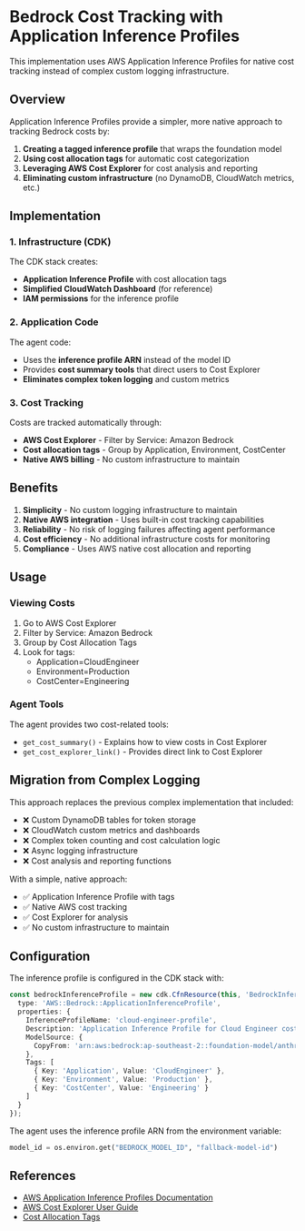 # Bedrock Cost Tracking with Application Inference Profiles

This implementation uses AWS Application Inference Profiles for native cost tracking instead of complex custom logging infrastructure.

## Overview

Application Inference Profiles provide a simpler, more native approach to tracking Bedrock costs by:

1. **Creating a tagged inference profile** that wraps the foundation model
2. **Using cost allocation tags** for automatic cost categorization
3. **Leveraging AWS Cost Explorer** for cost analysis and reporting
4. **Eliminating custom infrastructure** (no DynamoDB, CloudWatch metrics, etc.)

## Implementation

### 1. Infrastructure (CDK)

The CDK stack creates:
- **Application Inference Profile** with cost allocation tags
- **Simplified CloudWatch Dashboard** (for reference)
- **IAM permissions** for the inference profile

### 2. Application Code

The agent code:
- Uses the **inference profile ARN** instead of the model ID
- Provides **cost summary tools** that direct users to Cost Explorer
- **Eliminates complex token logging** and custom metrics

### 3. Cost Tracking

Costs are tracked automatically through:
- **AWS Cost Explorer** - Filter by Service: Amazon Bedrock
- **Cost allocation tags** - Group by Application, Environment, CostCenter
- **Native AWS billing** - No custom infrastructure to maintain

## Benefits

1. **Simplicity** - No custom logging infrastructure to maintain
2. **Native AWS integration** - Uses built-in cost tracking capabilities
3. **Reliability** - No risk of logging failures affecting agent performance
4. **Cost efficiency** - No additional infrastructure costs for monitoring
5. **Compliance** - Uses AWS native cost allocation and reporting

## Usage

### Viewing Costs

1. Go to AWS Cost Explorer
2. Filter by Service: Amazon Bedrock
3. Group by Cost Allocation Tags
4. Look for tags:
   - Application=CloudEngineer
   - Environment=Production
   - CostCenter=Engineering

### Agent Tools

The agent provides two cost-related tools:

- `get_cost_summary()` - Explains how to view costs in Cost Explorer
- `get_cost_explorer_link()` - Provides direct link to Cost Explorer

## Migration from Complex Logging

This approach replaces the previous complex implementation that included:
- ❌ Custom DynamoDB tables for token storage
- ❌ CloudWatch custom metrics and dashboards
- ❌ Complex token counting and cost calculation logic
- ❌ Async logging infrastructure
- ❌ Cost analysis and reporting functions

With a simple, native approach:
- ✅ Application Inference Profile with tags
- ✅ Native AWS cost tracking
- ✅ Cost Explorer for analysis
- ✅ No custom infrastructure to maintain

## Configuration

The inference profile is configured in the CDK stack with:

```typescript
const bedrockInferenceProfile = new cdk.CfnResource(this, 'BedrockInferenceProfile', {
  type: 'AWS::Bedrock::ApplicationInferenceProfile',
  properties: {
    InferenceProfileName: 'cloud-engineer-profile',
    Description: 'Application Inference Profile for Cloud Engineer cost tracking',
    ModelSource: {
      CopyFrom: 'arn:aws:bedrock:ap-southeast-2::foundation-model/anthropic.claude-3-5-sonnet-20241022-v2:0'
    },
    Tags: [
      { Key: 'Application', Value: 'CloudEngineer' },
      { Key: 'Environment', Value: 'Production' },
      { Key: 'CostCenter', Value: 'Engineering' }
    ]
  }
});
```

The agent uses the inference profile ARN from the environment variable:
```python
model_id = os.environ.get("BEDROCK_MODEL_ID", "fallback-model-id")
```

## References

- [AWS Application Inference Profiles Documentation](https://docs.aws.amazon.com/bedrock/latest/userguide/inference-profiles.html)
- [AWS Cost Explorer User Guide](https://docs.aws.amazon.com/awsaccountbilling/latest/aboutv2/ce-what-is.html)
- [Cost Allocation Tags](https://docs.aws.amazon.com/awsaccountbilling/latest/aboutv2/cost-alloc-tags.html)
